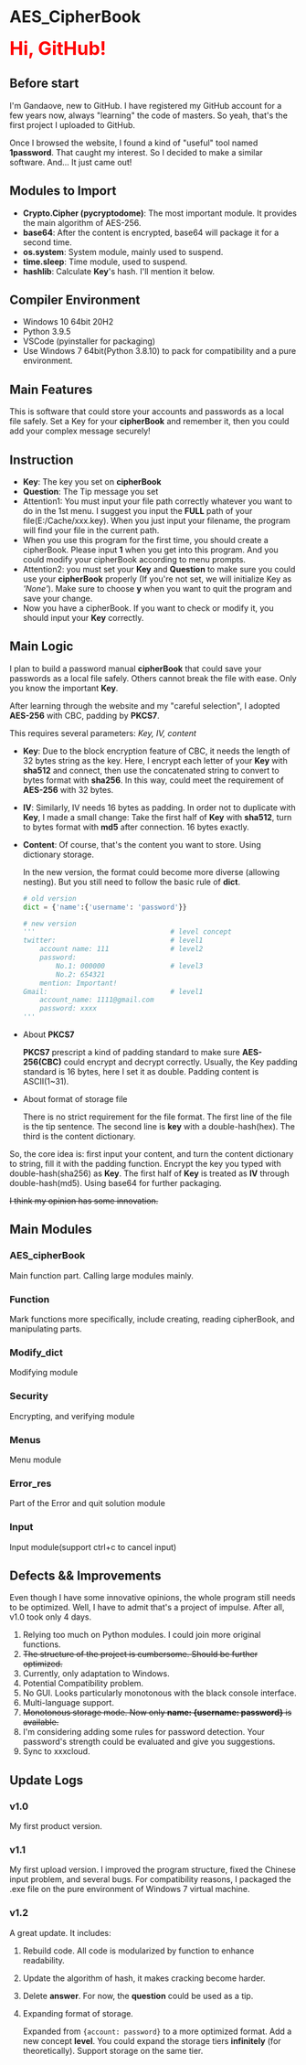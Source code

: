 # AES_CipherBook

<font size = 6 color = 'red'>**Hi, GitHub!**</font> 

## Before start

I'm Gandaove, new to GitHub. I have registered my GitHub account for a few years now, always "learning" the code of masters. So yeah, that's the first project I uploaded to GitHub.

Once I browsed the website, I found a kind of "useful" tool named **1password**. That caught my interest. So I decided to make a similar software. And... It just came out!



## Modules to Import 

- **Crypto.Cipher (pycryptodome)**: The most important module. It provides the main algorithm of AES-256.
- **base64**: After the content is encrypted, base64 will package it for a second time.
- **os.system**: System module, mainly used to suspend.
- **time.sleep**: Time module, used to suspend.
- **hashlib**: Calculate **Key**'s hash. I'll mention it below.



## Compiler Environment

- Windows 10 64bit 20H2
- Python 3.9.5
- VSCode (pyinstaller for packaging)
- Use Windows 7 64bit(Python 3.8.10) to pack for compatibility and a pure environment.



## Main Features

This is software that could store your accounts and passwords as a local file safely. Set a Key for your **cipherBook** and remember it, then you could add your complex message securely!



## Instruction

- **Key**: The key you set on **cipherBook**
- **Question**: The Tip message you set
- Attention1: You must input your file path correctly whatever you want to do in the 1st menu. I suggest you input the **FULL** path of your file(E:/Cache/xxx.key). When you just input your filename, the program will find your file in the current path.
- When you use this program for the first time, you should create a cipherBook. Please input **1** when you get into this program. And you could modify your cipherBook according to menu prompts.
- Attention2: you must set your **Key** and **Question** to make sure you could use your **cipherBook** properly (If you're not set, we will initialize Key as *'None'*). Make sure to choose **y** when you want to quit the program and save your change.
- Now you have a cipherBook. If you want to check or modify it, you should input your **Key** correctly.



## Main Logic

I plan to build a password manual **cipherBook** that could save your passwords as a local file safely. Others cannot break the file with ease. Only you know the important **Key**. 

After learning through the website and my "careful selection", I adopted **AES-256** with CBC, padding by **PKCS7**. 

This requires several parameters: *Key, IV, content*  

* **Key**: Due to the block encryption feature of CBC, it needs the length of 32 bytes string as the key. Here, I encrypt each letter of your **Key** with **sha512** and connect, then use the concatenated string to convert to bytes format with **sha256**. In this way, could meet the requirement of **AES-256** with 32 bytes.

* **IV**: Similarly, IV needs 16 bytes as padding. In order not to duplicate with **Key**, I made a small change: Take the first half of **Key** with **sha512**, turn to bytes format with **md5** after connection. 16 bytes exactly.

* **Content**: Of course, that's the content you want to store. Using dictionary storage.

	In the new version, the format could become more diverse (allowing nesting). But you still need to follow the basic rule of **dict**.

	```python
	# old version
	dict = {'name':{'username': 'password'}}
	
	# new version
	'''									# level concept
	twitter:							# level1
		account name: 111				# level2
		password:
			No.1: 000000				# level3
			No.2: 654321
		mention: Important!
	Gmail:								# level1
		account_name: 1111@gmail.com
		password: xxxx
	'''
	```

* About **PKCS7**

	**PKCS7** prescript a kind of padding standard to make sure **AES-256(CBC)** could encrypt and decrypt correctly. Usually, the Key padding standard is 16 bytes, here I set it as double. Padding content is ASCII(1~31).

* About format of storage file

	There is no strict requirement for the file format. The first line of the file is the tip sentence. The second line is **key** with a double-hash(hex). The third is the content dictionary.

So, the core idea is: first input your content, and turn the content dictionary to string, fill it with the padding function. Encrypt the key you typed with double-hash(sha256) as **Key**. The first half of **Key** is treated as **IV** through double-hash(md5). Using base64 for further packaging.

~~I think my opinion has some innovation.~~ 



## Main Modules

### AES_cipherBook

Main function part. Calling large modules mainly.

### Function

Mark functions more specifically, include creating, reading cipherBook, and manipulating parts.

### Modify_dict

Modifying module

### Security

Encrypting, and verifying module

### Menus

Menu module

### Error_res

Part of the Error and quit solution module

### Input

Input module(support ctrl+c to cancel input)



## Defects && Improvements

Even though I have some innovative opinions, the whole program still needs to be optimized. Well, I have to admit that's a project of impulse. After all, v1.0 took only 4 days.

1. Relying too much on Python modules. I could join more original functions.
2. ~~The structure of the project is cumbersome. Should be further optimized.~~
3. Currently, only adaptation to Windows.
4. Potential Compatibility problem.
5. No GUI. Looks particularly monotonous with the black console interface.
6. Multi-language support.
7. ~~Monotonous storage mode. Now only **name: {username: password}** is available.~~
8. I'm considering adding some rules for password detection. Your password's strength could be evaluated and give you suggestions.
9. Sync to xxxcloud.



## Update Logs

### v1.0

My first product version.  



### v1.1

My first upload version. I improved the program structure, fixed the Chinese input problem, and several bugs. For compatibility reasons, I packaged the .exe file on the pure environment of Windows 7 virtual machine.  



### v1.2

A great update. It includes:

1. Rebuild code. All code is modularized by function to enhance readability.

2. Update the algorithm of hash, it makes cracking become harder.

3. Delete **answer**. For now, the **question** could be used as a tip.

4. Expanding format of storage. 

	Expanded from `{account: password}` to a more optimized format. Add a new concept **level**. You could expand the storage tiers **infinitely** (for theoretically). Support storage on the same tier.